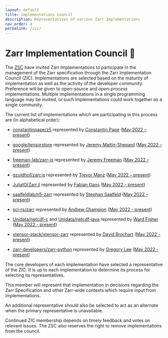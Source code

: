 ```yaml
---
layout: default
title: implementations council
description: Representatives of various Zarr Implementations
nav_order: 4
permalink: /zic/
---
```


# Zarr Implementation Council 🚀

The [ZSC](https://github.com/zarr-developers/governance/blob/main/GOVERNANCE.md#zarr-steering-council) have invited Zarr Implementations to participate in the management of the Zarr specification through the Zarr Implementation Council (ZIC). Implementations are selected based on the maturity of implementation as well as the activity of the developer community. Preference will be given to open-source and *open-process* implementations. Multiple implementations in a single programming language may be invited, or such implementations could work together as a single community.

The current list of implementations which are participating in this process are (in alphabetical order):

- [constantinpape/z5](https://github.com/constantinpape/z5) represented by [Constantin Pape](https://github.com/constantinpape) ([May 2022 – present](https://github.com/zarr-developers/governance/issues/26))

- [google/tensorstore](https://github.com/google/tensorstore) represented by [Jeremy Maitin-Shepard](https://github.com/jbms) ([May 2022 – present](https://github.com/zarr-developers/governance/issues/22))

- [freeman-lab/zarr-js](https://github.com/freeman-lab/zarr-js) represented by [Jeremy Freeman](https://github.com/freeman-lab) ([May 2022 – present](https://github.com/zarr-developers/governance/issues/27))

- [gzuidhof/zarr.js](https://github.com/gzuidhof/zarr.js) represented by [Trevor Manz](https://github.com/manzt) ([May 2022 – present](https://github.com/zarr-developers/governance/issues/28))

- [JuliaIO/Zarr.jl](https://github.com/JuliaIO/Zarr.jl) represented by [Fabian Gans](https://github.com/meggart) ([May 2022 – present](https://github.com/zarr-developers/governance/issues/18))

- [saalfeldlab/n5-zarr](https://github.com/saalfeldlab/n5-zarr) represented by [Stephan Saalfeld](https://github.com/axtimwalde) ([May 2022 – present](https://github.com/zarr-developers/governance/issues/25))

- [sci-rs/zarr](https://github.com/sci-rs/zarr) represented by [Andrew Champion](https://github.com/aschampion) ([May 2022 - present](https://github.com/zarr-developers/governance/issues/20))

- [Unidata/netcdf-c](https://github.com/Unidata/netcdf-c) and [Unidata/netcdf-java](https://github.com/Unidata/netcdf-java) represented by [Ward Fisher](https://github.com/wardf) ([May 2022 - present](https://github.com/zarr-developers/governance/issues/21))

- [xtensor-stack/xtensor-zarr](https://github.com/xtensor-stack/xtensor-zarr) represented by [David Brochart](https://github.com/davidbrochart) ([May 2022 - present](https://github.com/zarr-developers/governance/issues/23))

- [zarr-developers/zarr-python](https://github.com/zarr-developers/zarr-python) represented by [Gregory Lee](https://github.com/grlee77) ([May 2022 - present](https://github.com/zarr-developers/governance/issues/19))


The core developers of each implementation have selected a representative of the ZIC. It is up to each implementation to determine its process for selecting its representatives.

This member will represent that implementation in decisions regarding the Zarr Specification and other Zarr-wide contexts which require input from implementations.

An additional representative should also be selected to act as an alternate when the primary representative is unavailable.

Continued ZIC membership depends on timely feedback and votes on relevant issues. The ZSC also reserves the right to remove implementations from the council.
